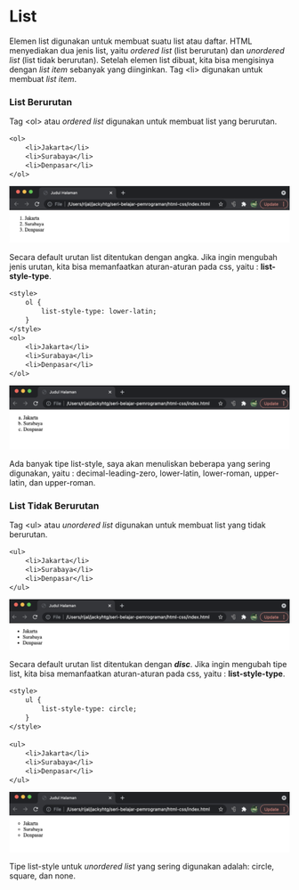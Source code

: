# List

Elemen list digunakan untuk membuat suatu list atau daftar. HTML menyediakan dua jenis list, yaitu _ordered list_ \(list berurutan\) dan _unordered list_ \(list tidak berurutan\). Setelah elemen list dibuat, kita bisa mengisinya dengan _list item_ sebanyak yang diinginkan. Tag &lt;li&gt; digunakan untuk membuat _list item_.

### List Berurutan

Tag &lt;ol&gt; atau _ordered list_ digunakan untuk membuat list yang berurutan.

```markup
<ol>
    <li>Jakarta</li>
    <li>Surabaya</li>
    <li>Denpasar</li>
</ol>
```

![](../.gitbook/assets/screen-shot-2021-07-31-at-19.03.20.png)

Secara default urutan list ditentukan dengan angka. Jika ingin mengubah jenis urutan, kita bisa memanfaatkan aturan-aturan pada css, yaitu : **list-style-type**.

```markup
<style>
    ol {
        list-style-type: lower-latin;
    } 
</style>
<ol>
    <li>Jakarta</li>
    <li>Surabaya</li>
    <li>Denpasar</li>
</ol>
```

![](../.gitbook/assets/screen-shot-2021-07-31-at-19.11.10.png)

Ada banyak tipe list-style, saya akan menuliskan beberapa yang sering digunakan, yaitu : decimal-leading-zero, lower-latin, lower-roman, upper-latin, dan upper-roman.

### List Tidak Berurutan

Tag &lt;ul&gt; atau _unordered list_ digunakan untuk membuat list yang tidak berurutan.

```markup
<ul>
    <li>Jakarta</li>
    <li>Surabaya</li>
    <li>Denpasar</li>
</ul>
```

![](../.gitbook/assets/screen-shot-2021-07-31-at-19.15.21.png)

Secara default urutan list ditentukan dengan _**disc**_. Jika ingin mengubah tipe list, kita bisa memanfaatkan aturan-aturan pada css, yaitu : **list-style-type**.

```markup
<style>
    ul {
        list-style-type: circle;
    }
</style>

<ul>
    <li>Jakarta</li>
    <li>Surabaya</li>
    <li>Denpasar</li>
</ul>
```

![](../.gitbook/assets/screen-shot-2021-07-31-at-19.35.09.png)

Tipe list-style untuk _unordered list_ yang sering digunakan adalah: circle, square, dan none.

